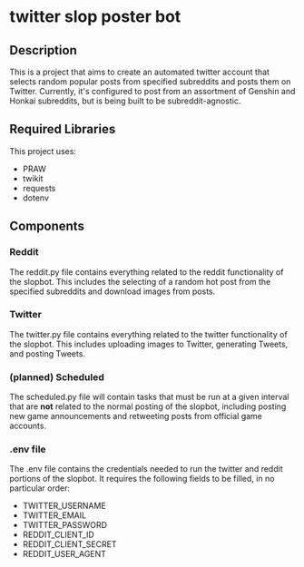 # twitter slop poster bot

## Description
This is a project that aims to create an automated twitter account that selects random popular posts from specified subreddits and posts them on Twitter. Currently, it's configured to post from an assortment of Genshin and Honkai subreddits, but is being built to be subreddit-agnostic.

## Required Libraries
This project uses:
- PRAW
- twikit
- requests
- dotenv

## Components

### Reddit 
The reddit.py file contains everything related to the reddit functionality of the slopbot. This includes the selecting of a random hot post from the specified subreddits and download images from posts.

### Twitter
The twitter.py file contains everything related to the twitter functionality of the slopbot. This includes uploading images to Twitter, generating Tweets, and posting Tweets.

### (planned) Scheduled
The scheduled.py file will contain tasks that must be run at a given interval that are **not** related to the normal posting of the slopbot, including posting new game announcements and retweeting posts from official game accounts. 

### .env file
The .env file contains the credentials needed to run the twitter and reddit portions of the slopbot. It requires the following fields to be filled, in no particular order:
- TWITTER_USERNAME
- TWITTER_EMAIL
- TWITTER_PASSWORD
- REDDIT_CLIENT_ID
- REDDIT_CLIENT_SECRET
- REDDIT_USER_AGENT

